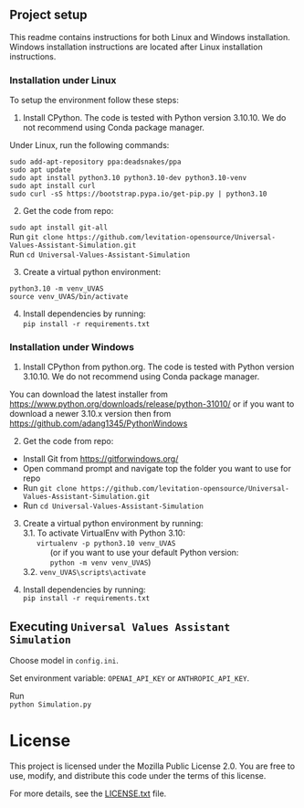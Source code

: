 

## Project setup

This readme contains instructions for both Linux and Windows installation. Windows installation instructions are located after Linux installation instructions.

### Installation under Linux

To setup the environment follow these steps:

1. Install CPython. The code is tested with Python version 3.10.10. We do not recommend using Conda package manager. 

Under Linux, run the following commands:

`sudo add-apt-repository ppa:deadsnakes/ppa`
<br>`sudo apt update`
<br>`sudo apt install python3.10 python3.10-dev python3.10-venv`
<br>`sudo apt install curl`
<br>`sudo curl -sS https://bootstrap.pypa.io/get-pip.py | python3.10`

2. Get the code from repo:

`sudo apt install git-all`
<br>Run `git clone https://github.com/levitation-opensource/Universal-Values-Assistant-Simulation.git`
<br>Run `cd Universal-Values-Assistant-Simulation`

3. Create a virtual python environment:

`python3.10 -m venv_UVAS`
<br>`source venv_UVAS/bin/activate`

4. Install dependencies by running:
<br>`pip install -r requirements.txt`


### Installation under Windows

1. Install CPython from python.org. The code is tested with Python version 3.10.10. We do not recommend using Conda package manager.

You can download the latest installer from https://www.python.org/downloads/release/python-31010/ or if you want to download a newer 3.10.x version then from https://github.com/adang1345/PythonWindows

2. Get the code from repo:
* Install Git from https://gitforwindows.org/
* Open command prompt and navigate top the folder you want to use for repo
* Run `git clone https://github.com/levitation-opensource/Universal-Values-Assistant-Simulation.git`
* Run `cd Universal-Values-Assistant-Simulation`

3. Create a virtual python environment by running: 
<br>3.1. To activate VirtualEnv with Python 3.10:
<br>&nbsp;&nbsp;&nbsp;&nbsp;&nbsp;&nbsp;`virtualenv -p python3.10 venv_UVAS` 
<br>&nbsp;&nbsp;&nbsp;&nbsp;&nbsp;&nbsp;&nbsp;&nbsp;&nbsp;&nbsp;&nbsp;&nbsp;(or if you want to use your default Python version: 
<br>&nbsp;&nbsp;&nbsp;&nbsp;&nbsp;&nbsp;&nbsp;&nbsp;&nbsp;&nbsp;&nbsp;&nbsp;`python -m venv venv_UVAS`)
<br>3.2. `venv_UVAS\scripts\activate`

4. Install dependencies by running:
<br>`pip install -r requirements.txt`


## Executing `Universal Values Assistant Simulation`

Choose model in `config.ini`.

Set environment variable:
`OPENAI_API_KEY` or `ANTHROPIC_API_KEY`.

Run 
<br>`python Simulation.py`


# License

This project is licensed under the Mozilla Public License 2.0. You are free to use, modify, and distribute this code under the terms of this license.

For more details, see the [LICENSE.txt](LICENSE.txt) file.
